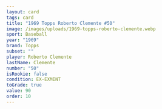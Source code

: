 ```yaml
---
layout: card
tags: card
title: "1969 Topps Roberto Clemente #50"
image: /images/uploads/1969-topps-roberto-clemente.webp
sport: Baseball
year: "1969"
brand: Topps
subset: ""
player: Roberto Clemente
lastName: Clemente
number: "50"
isRookie: false
condition: EX-EXMINT
toGrade: true
value: 90
order: 10
---
```

